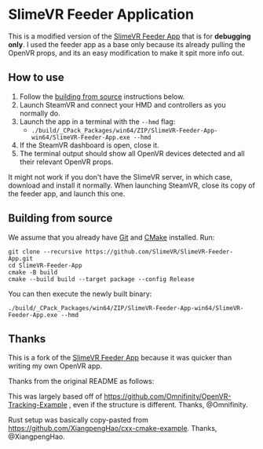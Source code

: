 # SlimeVR Feeder Application

This is a modified version of the [SlimeVR Feeder App](https://github.com/SlimeVR/SlimeVR-Feeder-App) that is for **debugging only**. I used the feeder app as a base only because its already pulling the OpenVR props, and its an easy modification to make it spit more info out.

## How to use

1. Follow the [building from source](#building-from-source) instructions below.
2. Launch SteamVR and connect your HMD and controllers as you normally do.
3. Launch the app in a terminal with the `--hmd` flag:
   - `./build/_CPack_Packages/win64/ZIP/SlimeVR-Feeder-App-win64/SlimeVR-Feeder-App.exe --hmd`
4. If the SteamVR dashboard is open, close it.
5. The terminal output should show all OpenVR devices detected and all their relevant OpenVR props.

It might not work if you don't have the SlimeVR server, in which case, download and install it normally. When launching SteamVR, close its copy of the feeder app, and launch this one.

## Building from source

We assume that you already have [Git](https://git-scm.com/download/win) and [CMake](https://cmake.org/) installed. Run:

```
git clone --recursive https://github.com/SlimeVR/SlimeVR-Feeder-App.git
cd SlimeVR-Feeder-App
cmake -B build
cmake --build build --target package --config Release
```

You can then execute the newly built binary:

```
./build/_CPack_Packages/win64/ZIP/SlimeVR-Feeder-App-win64/SlimeVR-Feeder-App.exe --hmd
```

## Thanks
This is a fork of the [SlimeVR Feeder App](https://github.com/SlimeVR/SlimeVR-Feeder-App) because it was quicker than writing my own OpenVR app.

Thanks from the original README as follows:

This was largely based off of https://github.com/Omnifinity/OpenVR-Tracking-Example , even if the structure is different. Thanks, @Omnifinity.

Rust setup was basically copy-pasted from https://github.com/XiangpengHao/cxx-cmake-example.
Thanks, @XiangpengHao.
